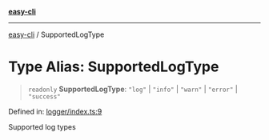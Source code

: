 [**easy-cli**](../README.md)

***

[easy-cli](../globals.md) / SupportedLogType

# Type Alias: SupportedLogType

> `readonly` **SupportedLogType**: `"log"` \| `"info"` \| `"warn"` \| `"error"` \| `"success"`

Defined in: [logger/index.ts:9](https://github.com/patrickeaton/easy-cli/blob/273fbeda7c9fba29e0eebd0183c0f5c4b12461f3/src/logger/index.ts#L9)

Supported log types
